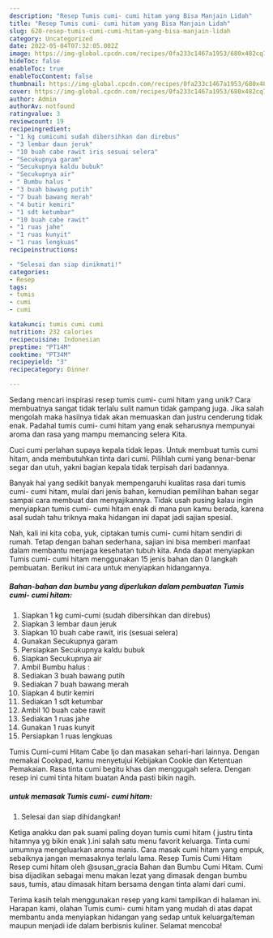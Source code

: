 ```yaml
---
description: "Resep Tumis cumi- cumi hitam yang Bisa Manjain Lidah"
title: "Resep Tumis cumi- cumi hitam yang Bisa Manjain Lidah"
slug: 620-resep-tumis-cumi-cumi-hitam-yang-bisa-manjain-lidah
category: Uncategorized
date: 2022-05-04T07:32:05.002Z
image: https://img-global.cpcdn.com/recipes/0fa233c1467a1953/680x482cq70/tumis-cumi-cumi-hitam-foto-resep-utama.jpg
hideToc: false
enableToc: true
enableTocContent: false
thumbnail: https://img-global.cpcdn.com/recipes/0fa233c1467a1953/680x482cq70/tumis-cumi-cumi-hitam-foto-resep-utama.jpg
cover: https://img-global.cpcdn.com/recipes/0fa233c1467a1953/680x482cq70/tumis-cumi-cumi-hitam-foto-resep-utama.jpg
author: Admin
authorAv: notfound
ratingvalue: 3
reviewcount: 19
recipeingredient:
- "1 kg cumicumi sudah dibersihkan dan direbus"
- "3 lembar daun jeruk"
- "10 buah cabe rawit iris sesuai selera"
- "Secukupnya garam"
- "Secukupnya kaldu bubuk"
- "Secukupnya air"
- " Bumbu halus "
- "3 buah bawang putih"
- "7 buah bawang merah"
- "4 butir kemiri"
- "1 sdt ketumbar"
- "10 buah cabe rawit"
- "1 ruas jahe"
- "1 ruas kunyit"
- "1 ruas lengkuas"
recipeinstructions:

- "Selesai dan siap dinikmati!"
categories:
- Resep
tags:
- tumis
- cumi
- cumi

katakunci: tumis cumi cumi 
nutrition: 232 calories
recipecuisine: Indonesian
preptime: "PT14M"
cooktime: "PT34M"
recipeyield: "3"
recipecategory: Dinner

---
```





Sedang mencari inspirasi resep tumis cumi- cumi hitam yang unik? Cara membuatnya sangat tidak terlalu sulit namun tidak gampang juga. Jika salah mengolah maka hasilnya tidak akan memuaskan dan justru cenderung tidak enak. Padahal tumis cumi- cumi hitam yang enak seharusnya mempunyai aroma dan rasa yang mampu memancing selera Kita.





Cuci cumi perlahan supaya kepala tidak lepas. Untuk membuat tumis cumi hitam, anda membutuhkan tinta dari cumi. Pilihlah cumi yang benar-benar segar dan utuh, yakni bagian kepala tidak terpisah dari badannya.

Banyak hal yang sedikit banyak mempengaruhi kualitas rasa dari tumis cumi- cumi hitam, mulai dari jenis bahan, kemudian pemilihan bahan segar sampai cara membuat dan menyajikannya. Tidak usah pusing kalau ingin menyiapkan tumis cumi- cumi hitam enak di mana pun kamu berada, karena asal sudah tahu triknya maka hidangan ini dapat jadi sajian spesial.






Nah, kali ini kita coba, yuk, ciptakan tumis cumi- cumi hitam sendiri di rumah. Tetap dengan bahan sederhana, sajian ini bisa memberi manfaat dalam membantu menjaga kesehatan tubuh kita. Anda dapat menyiapkan Tumis cumi- cumi hitam menggunakan 15 jenis bahan dan 0 langkah pembuatan. Berikut ini cara untuk menyiapkan hidangannya.

<!--inarticleads1-->

##### Bahan-bahan dan bumbu yang diperlukan dalam pembuatan Tumis cumi- cumi hitam:

1. Siapkan 1 kg cumi-cumi (sudah dibersihkan dan direbus)
1. Siapkan 3 lembar daun jeruk
1. Siapkan 10 buah cabe rawit, iris (sesuai selera)
1. Gunakan Secukupnya garam
1. Persiapkan Secukupnya kaldu bubuk
1. Siapkan Secukupnya air
1. Ambil  Bumbu halus :
1. Sediakan 3 buah bawang putih
1. Sediakan 7 buah bawang merah
1. Siapkan 4 butir kemiri
1. Sediakan 1 sdt ketumbar
1. Ambil 10 buah cabe rawit
1. Sediakan 1 ruas jahe
1. Gunakan 1 ruas kunyit
1. Persiapkan 1 ruas lengkuas


Tumis Cumi-cumi Hitam Cabe Ijo dan masakan sehari-hari lainnya. Dengan memakai Cookpad, kamu menyetujui Kebijakan Cookie dan Ketentuan Pemakaian. Rasa tinta cumi begitu khas dan menggugah selera. Dengan resep ini cumi tinta hitam buatan Anda pasti bikin nagih. 

<!--inarticleads2-->

#####  untuk memasak Tumis cumi- cumi hitam:


1. Selesai dan siap dihidangkan!

Ketiga anakku dan pak suami paling doyan tumis cumi hitam ( justru tinta hitamnya yg bikin enak ).ini salah satu menu favorit keluarga. Tinta cumi umumnya mengeluarkan aroma manis. Cara masak cumi hitam yang empuk, sebaiknya jangan memasaknya terlalu lama. Resep Tumis Cumi Hitam Resep cumi hitam oleh @susan_gracia Bahan dan Bumbu Cumi Hitam. Cumi bisa dijadikan sebagai menu makan lezat yang dimasak dengan bumbu saus, tumis, atau dimasak hitam bersama dengan tinta alami dari cumi. 

Terima kasih telah menggunakan resep yang kami tampilkan di halaman ini. Harapan kami, olahan Tumis cumi- cumi hitam yang mudah di atas dapat membantu anda menyiapkan hidangan yang sedap untuk keluarga/teman maupun menjadi ide dalam berbisnis kuliner. Selamat mencoba!
